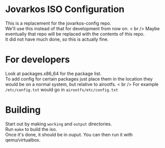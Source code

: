 # Jovarkos ISO Configuration
This is a replacement for the jovarkos-config repo. <br />
We'll use this instead of that for development from now on. < br />
Maybe eventually that repo will be replaced with the contents of this repo. <br />
It did not have much done, so this is actually fine. <br />

# For developers
Look at packages.x86_64 for the package list. <br />
To add config for certain packages just place them in the location they would be on a normal system, but relative to airootfs. < br />
For example `/etc/config.txt` would go in `airootfs/etc/config.txt` <br />

# Building
Start out by making `working` and `output` directories. <br />
Run `make` to build the iso. <br /> 
Once it's done, it should be in ouput. You can then run it with qemu/virtualbox. 
